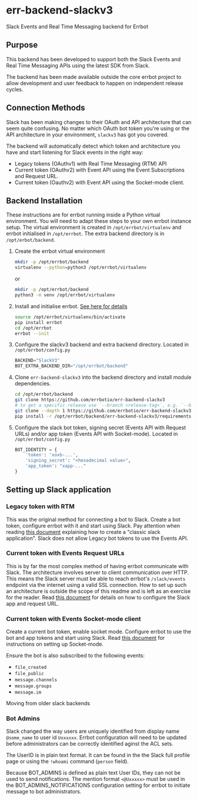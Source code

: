# err-backend-slackv3

Slack Events and Real Time Messaging backend for Errbot

## Purpose

This backend has been developed to support both the Slack Events and Real Time Messaging APIs using the latest SDK from Slack.

The backend has been made available outside the core errbot project to allow development and user feedback to happen on independent release cycles.

## Connection Methods

Slack has been making changes to their OAuth and API architecture that can seem quite confusing.
No matter which OAuth bot token you're using or the API architecture in your environment, `slackv3` has got you covered.

The backend will automatically detect which token and architecture you have and start listening for Slack events in the right way:

- Legacy tokens (OAuthv1) with Real Time Messaging (RTM) API
- Current token (OAuthv2) with Event API using the Event Subscriptions and Request URL.
- Current token (Oauthv2) with Event API using the Socket-mode client.

## Backend Installation

These instructions are for errbot running inside a Python virtual environment.  You will need to adapt these steps to your own errbot instance setup.
The virtual environment is created in `/opt/errbot/virtualenv` and errbot initialised in `/opt/errbot`.  The extra backend directory is in `/opt/erbot/backend`.

1. Create the errbot virtual environment

    ```bash
    mkdir -p /opt/errbot/backend
    virtualenv --python=python3 /opt/errbot/virtualenv
    ```
    
    or 
    
    ```bash
    mkdir -p /opt/errbot/backend
    python3 -m venv /opt/errbot/virtualenv
    ```
    
2. Install and initialise errbot. [See here for details](https://errbot.readthedocs.io/en/latest/user_guide/setup.html)

    ```bash
    source /opt/errbot/virtualenv/bin/activate
    pip install errbot
    cd /opt/errbot
    errbot --init
    ```

3. Configure the slackv3 backend and extra backend directory.  Located in `/opt/errbot/config.py`

    ```python
    BACKEND="SlackV3"
    BOT_EXTRA_BACKEND_DIR="/opt/errbot/backend"
    ```

4. Clone `err-backend-slackv3` into the backend directory and install module dependencies.

    ```bash
    cd /opt/errbot/backend
    git clone https://github.com/errbotio/err-backend-slackv3
    # to get a specific release use `--branch <release-tag>`, e.g. `--branch v0.1.0`
    git clone --depth 1 https://github.com/errbotio/err-backend-slackv3
    pip install -r /opt/errbot/backend/err-backend-slackv3/requirements.txt
    ```

5. Configure the slack bot token, signing secret (Events API with Request URLs) and/or app token (Events API with Socket-mode).  Located in `/opt/errbot/config.py`

    ```python
    BOT_IDENTITY = {
        'token': 'xoxb-...',
        'signing_secret': "<hexadecimal value>",
        'app_token': "xapp-..."
    }
    ```

## Setting up Slack application

### Legacy token with RTM

This was the original method for connecting a bot to Slack.  Create a bot token, configure errbot with it and start using Slack.
Pay attention when reading [this document](https://github.com/slackapi/python-slack-sdk/blob/main/docs-src/real_time_messaging.rst) explaining how to create a "classic slack application".  Slack does not allow Legacy bot tokens to use the Events API.

### Current token with Events Request URLs

This is by far the most complex method of having errbot communicate with Slack.  The architecture involves server to client communication over HTTP.  This means the Slack server must be able to reach errbot's `/slack/events` endpoint via the internet using a valid SSL connection.
How to set up such an architecture is outside the scope of this readme and is left as an exercise for the reader.  Read [this document](https://github.com/slackapi/python-slack-events-api) for details on how to configure the Slack app and request URL.

### Current token with Events Socket-mode client

Create a current bot token, enable socket mode.  Configure errbot to use the bot and app tokens and start using Slack.
Read [this document](https://github.com/slackapi/python-slack-sdk/blob/main/docs-src/socket-mode/index.rst) for instructions on setting up Socket-mode.

Ensure the bot is also subscribed to the following events:

- `file_created`
- `file_public`
- `message.channels`
- `message.groups`
- `message.im`

Moving from older slack backends

### Bot Admins
Slack changed the way users are uniquely identified from display name `@some_name` to user id `Uxxxxxx`.
Errbot configuration will need to be updated before administrators can be correctly identified aginst
the ACL sets.

The UserID is in plain text format.  It can be found in the the Slack full profile page or using the `!whoami` command (`person` field).

Because BOT_ADMINS is defined as plain text User IDs, they can not be used to send notifications.  The mention format
`<@Uxxxxx>` must be used in the BOT_ADMINS_NOTIFICATIONS configuration setting for errbot to initiate message to bot administrators.
